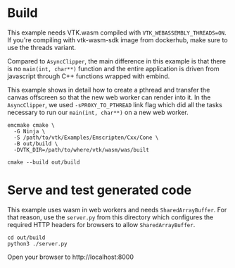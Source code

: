 # Build

This example needs VTK.wasm compiled with `VTK_WEBASSEMBLY_THREADS=ON`. If you're compiling
with vtk-wasm-sdk image from dockerhub, make sure to use the threads variant.

Compared to `AsyncClipper`, the main difference in this example is that there is no `main(int, char**)`
function and the entire application is driven from javascript through C++ functions wrapped with embind.

This example shows in detail how to create a pthread and transfer the
canvas offscreen so that the new web worker can render into it. In the
`AsyncClipper`, we used `-sPROXY_TO_PTHREAD` link flag which did all the
tasks necessary to run our `main(int, char**)` on a new web worker.

```
emcmake cmake \
  -G Ninja \
  -S /path/to/vtk/Examples/Emscripten/Cxx/Cone \
  -B out/build \
  -DVTK_DIR=/path/to/where/vtk/wasm/was/built

cmake --build out/build
```

# Serve and test generated code

This example uses wasm in web workers and needs `SharedArrayBuffer`.
For that reason, use the `server.py` from this directory which configures the required
HTTP headers for browsers to allow `SharedArrayBuffer`.

```
cd out/build
python3 ./server.py
```

Open your browser to http://localhost:8000
